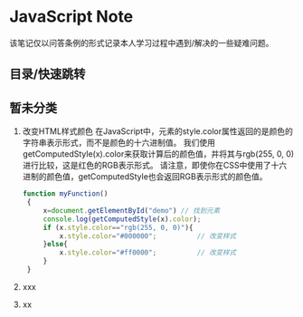 # JavaScript Note
该笔记仅以问答条例的形式记录本人学习过程中遇到/解决的一些疑难问题。

## 目录/快速跳转


## 暂未分类
1. 改变HTML样式颜色
   在JavaScript中，元素的style.color属性返回的是颜色的字符串表示形式，而不是颜色的十六进制值。
   我们使用getComputedStyle(x).color来获取计算后的颜色值，并将其与rgb(255, 0, 0)进行比较，这是红色的RGB表示形式。
   请注意，即使你在CSS中使用了十六进制的颜色值，getComputedStyle也会返回RGB表示形式的颜色值。

   ```JavaScript
   function myFunction()
    {
    	x=document.getElementById("demo") // 找到元素
    	console.log(getComputedStyle(x).color);
    	if (x.style.color=="rgb(255, 0, 0)"){
    		x.style.color="#000000";          // 改变样式
    	}else{
    		x.style.color="#ff0000";          // 改变样式
    	}
    }
   ```
   
2. xxx
3. xx
